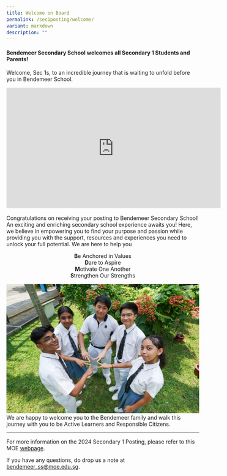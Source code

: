 ```yaml
---
title: Welcome on Board
permalink: /sec1posting/welcome/
variant: markdown
description: ""
---
```

#### **Bendemeer Secondary School welcomes all Secondary 1 Students and Parents!**

Welcome, Sec 1s, to an incredible journey that is waiting to unfold before you in Bendemeer School.

<center><iframe height="315" width="560" allowfullscreen="true" frameborder="0" src="https://www.youtube.com/embed/fppMyKhaoOo"></iframe></center>

Congratulations on receiving your posting to Bendemeer Secondary School! An exciting and enriching secondary school experience awaits you! Here, we believe in empowering you to find your purpose and passion while providing you with the support, resources and experiences you need to unlock your full potential.  We are here to help you 
<center><b>B</b>e Anchored in Values
	<br>
	<b>D</b>are to Aspire<br>
	<b>M</b>otivate One Another<br>
	<b>S</b>trengthen Our Strengths</center>

![](/images/Sec1posting/sec1post_welcome_05.jpg)
We are happy to welcome you to the Bendemeer family and walk this journey with you to be Active Learners and Responsible Citizens.

---

For more information on the 2024 Secondary 1 Posting, please refer to this MOE <a target="_blank" href="https://www.moe.gov.sg/secondary/s1-posting/results">webpage</a>.

If you have any questions, do drop us a note at bendemeer_ss@moe.edu.sg.